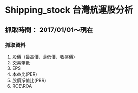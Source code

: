 # Shipping_stock 台灣航運股分析
## 抓取時間： 2017/01/01～現在
### 抓取資料
1. 股價（最高價、最低價、收盤價）
2. 交易筆數
3. EPS
4. 本益比(PER)
5. 股價淨值比(PBR)
6. ROE\ROA

